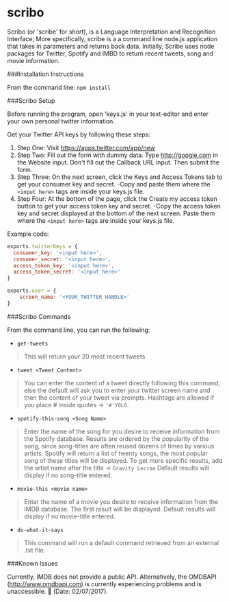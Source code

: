 # scribo
Scribo (or 'scribe' for short), is a Language Interpretation and Recognition Interface; More specifically, scribe is a a command line node.js application that takes in parameters and returns back data. Initially, Scribe uses node packages for Twitter, Spotify and IMBD to return recent tweets, song and movie information.

###Installation Instructions

From the command line:
`npm install`

###Scribo Setup

Before running the program, open 'keys.js' in your text-editor and enter your own personal twitter information.

Get your Twitter API keys by following these steps:

1. Step One: Visit https://apps.twitter.com/app/new
2. Step Two: Fill out the form with dummy data. Type http://google.com in the Website input. Don't fill out the Callback URL input. Then submit the form.
3. Step Three: On the next screen, click the Keys and Access Tokens tab to get your consumer key and secret.
	-Copy and paste them where the `<input here>` tags are inside your keys.js file.
4. Step Four: At the bottom of the page, click the Create my access token button to get your access token key and secret.
	-Copy the access token key and secret displayed at the bottom of the next screen. Paste them where the `<input here>` tags are inside your keys.js file.

Example code:

```javascript
exports.twitterKeys = {
  consumer_key: '<input here>',
  consumer_secret: '<input here>',
  access_token_key: '<input here>',
  access_token_secret: '<input here>'
}

exports.user = {
	screen_name: '<YOUR_TWITTER_HANDLE>'
}
```

###Scribo Commands

From the command line, you can run the following:

- `get-tweets`
>This will return your 20 most recent tweets

- `tweet <Tweet Content>`
>You can enter the content of a tweet directly following this command, else the default will ask you to enter your twitter screen name and then the content of your tweet via prompts.
>Hashtags are allowed if you place # inside quotes -> `'#'YOLO`.

- `spotify-this-song <Song Name>`
>Enter the name of the song for you desire to receive information from the Spotify database. Results are ordered by the popularity of the song, since song-titles are often reused dozens of times by various artists. Spotify will return a list of twenty songs, the most popular song of these titles will be displayed. To get more specific results, add the artist name after the title -> `Gravity Lecrae`
>Default results will display if no song-title entered.

- `movie-this <movie name>`
>Enter the name of a movie you desire to receive information from the IMDB database. The first result will be displayed.
>Default results will display if no movie-title entered.

- `do-what-it-says`
>This command will run a default command retrieved from an external .txt file.

###Known Issues

Currently, IMDB does not provide a public API. Alternatively, the OMDBAPI (http://www.omdbapi.com) is currently experiencing problems and is unaccessible. :grimacing: (Date: 02/07/2017).